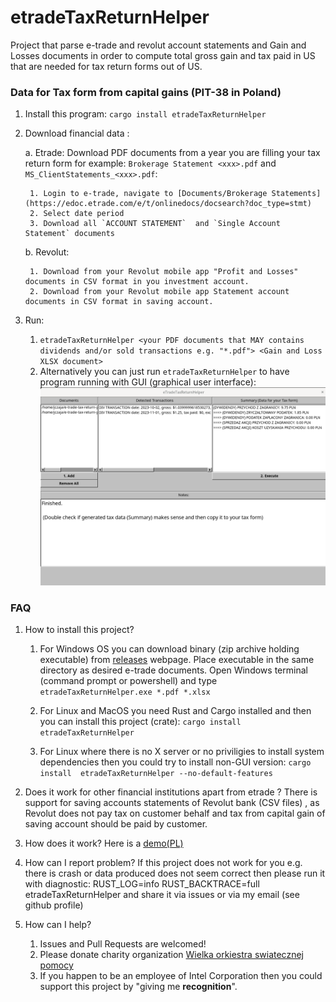 # etradeTaxReturnHelper
Project that parse e-trade and revolut account statements and Gain and Losses documents  in order to compute total gross gain and tax paid in US that are needed for tax return forms out of US.

### Data for Tax form from capital gains (PIT-38 in Poland)
1. Install this program: `cargo install etradeTaxReturnHelper`
2. Download financial data :
   
    a. Etrade: Download PDF documents from a year you are filling your tax return form for example: `Brokerage Statement <xxx>.pdf` and `MS_ClientStatements_<xxx>.pdf`:
   
        1. Login to e-trade, navigate to [Documents/Brokerage Statements](https://edoc.etrade.com/e/t/onlinedocs/docsearch?doc_type=stmt)
        2. Select date period
        3. Download all `ACCOUNT STATEMENT`  and `Single Account Statement` documents
    b. Revolut:
   
        1. Download from your Revolut mobile app "Profit and Losses" documents in CSV format in you investment account.
        2. Download from your Revolut mobile app Statement account documents in CSV format in saving account.
4. Run: 
    1. `etradeTaxReturnHelper <your PDF documents that MAY contains dividends and/or sold transactions e.g. "*.pdf"> <Gain and Loss XLSX document>`
    2. Alternatively you can just run `etradeTaxReturnHelper` to have program running with GUI (graphical user interface):
       ![gui](/Pictures/GUI.png)

### FAQ
1. How to install this project?
    1. For Windows OS you can download binary (zip archive holding executable) from [releases](https://github.com/jczaja/e-trade-tax-return-pl-helper/releases) webpage. Place executable in the same directory as desired e-trade documents. Open Windows terminal (command prompt or powershell) and type `etradeTaxReturnHelper.exe *.pdf *.xlsx`

    2. For Linux and MacOS you need Rust and Cargo installed and then you can install this project (crate):
            `cargo install etradeTaxReturnHelper`
    3. For Linux where there is no X server or no priviligies to install system dependencies then you could try to install non-GUI version:
           `cargo install  etradeTaxReturnHelper --no-default-features`
2. Does it work for other financial institutions apart from etrade ?
   There is support for saving accounts statements of Revolut bank (CSV files) , as Revolut does not pay tax on customer behalf and tax from capital gain of saving account should be paid by customer. 


2. How does it work?
    Here is a [demo(PL)](https://www.youtube.com/watch?v=Juw3KJ1JdcA)
3. How can I report problem?
   If this project does not work for you e.g. there is crash or data produced does not seem correct then please run it with diagnostic:
    RUST_LOG=info RUST_BACKTRACE=full etradeTaxReturnHelper <your args e.g. PDF and XLSX files> and share it via issues or via my email (see github profile)
4. How can I help?
    1. Issues and Pull Requests are welcomed!
    2. Please donate charity organization [Wielka orkiestra swiatecznej pomocy](https://www.wosp.org.pl/fundacja/jak-wspierac-wosp/wesprzyj-online)
    3. If you happen to be an employee of Intel Corporation then you could support this project by
     "giving me **recognition**".
